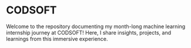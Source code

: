 # CODSOFT
Welcome to the repository documenting my month-long machine learning internship journey at CODSOFT! Here, I share insights, projects, and learnings from this immersive experience.
